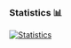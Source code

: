 ### Statistics 📊
[![Statistics](https://github-readme-stats.vercel.app/api?username=ItsTino&show_icons=true&icon_color=805AD5&text_color=666666&bg_color=ffffff00&hide_title=true&include_all_commits=true&count_private=true&hide_border=true&hide=contribs)](https://github.com/ItsTino)
